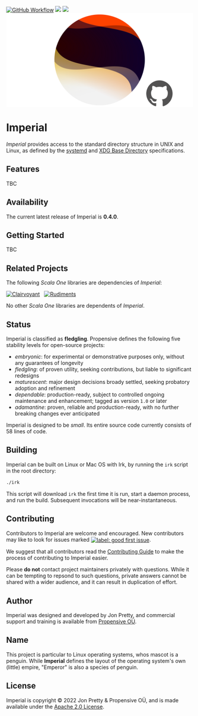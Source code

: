 [<img alt="GitHub Workflow" src="https://img.shields.io/github/workflow/status/propensive/imperial/Build/main?style=for-the-badge" height="24">](https://github.com/propensive/imperial/actions)
[<img src="https://img.shields.io/maven-central/v/com.propensive/imperial-core?color=2465cd&style=for-the-badge" height="24">](https://search.maven.org/artifact/com.propensive/imperial-core)
[<img src="https://img.shields.io/discord/633198088311537684?color=8899f7&label=DISCORD&style=for-the-badge" height="24">](https://discord.gg/7b6mpF6Qcf)
<img src="/doc/images/github.png" valign="middle">

# Imperial

_Imperial_ provides access to the standard directory structure in UNIX and Linux, as defined by the
[systemd](https://www.freedesktop.org/software/systemd/man/file-hierarchy.html) and [XDG Base
Directory](https://specifications.freedesktop.org/basedir-spec/basedir-spec-latest.html) specifications.

## Features

TBC


## Availability

The current latest release of Imperial is __0.4.0__.

## Getting Started

TBC


## Related Projects

The following _Scala One_ libraries are dependencies of _Imperial_:

[![Clairvoyant](https://github.com/propensive/clairvoyant/raw/main/doc/images/128x128.png)](https://github.com/propensive/clairvoyant/) &nbsp; [![Rudiments](https://github.com/propensive/rudiments/raw/main/doc/images/128x128.png)](https://github.com/propensive/rudiments/) &nbsp;

No other _Scala One_ libraries are dependents of _Imperial_.

## Status

Imperial is classified as __fledgling__. Propensive defines the following five stability levels for open-source projects:

- _embryonic_: for experimental or demonstrative purposes only, without any guarantees of longevity
- _fledgling_: of proven utility, seeking contributions, but liable to significant redesigns
- _maturescent_: major design decisions broady settled, seeking probatory adoption and refinement
- _dependable_: production-ready, subject to controlled ongoing maintenance and enhancement; tagged as version `1.0` or later
- _adamantine_: proven, reliable and production-ready, with no further breaking changes ever anticipated

Imperial is designed to be _small_. Its entire source code currently consists of 58 lines of code.

## Building

Imperial can be built on Linux or Mac OS with Irk, by running the `irk` script in the root directory:
```sh
./irk
```

This script will download `irk` the first time it is run, start a daemon process, and run the build. Subsequent
invocations will be near-instantaneous.

## Contributing

Contributors to Imperial are welcome and encouraged. New contributors may like to look for issues marked
<a href="https://github.com/propensive/imperial/labels/good%20first%20issue"><img alt="label: good first issue"
src="https://img.shields.io/badge/-good%20first%20issue-67b6d0.svg" valign="middle"></a>.

We suggest that all contributors read the [Contributing Guide](/contributing.md) to make the process of
contributing to Imperial easier.

Please __do not__ contact project maintainers privately with questions. While it can be tempting to repsond to
such questions, private answers cannot be shared with a wider audience, and it can result in duplication of
effort.

## Author

Imperial was designed and developed by Jon Pretty, and commercial support and training is available from
[Propensive O&Uuml;](https://propensive.com/).



## Name

This project is particular to Linux operating systems, whos mascot is a penguin. While __Imperial__ defines the layout of the
operating system's own (little) empire, "Emperor" is also a species of penguin.

## License

Imperial is copyright &copy; 2022 Jon Pretty & Propensive O&Uuml;, and is made available under the
[Apache 2.0 License](/license.md).

